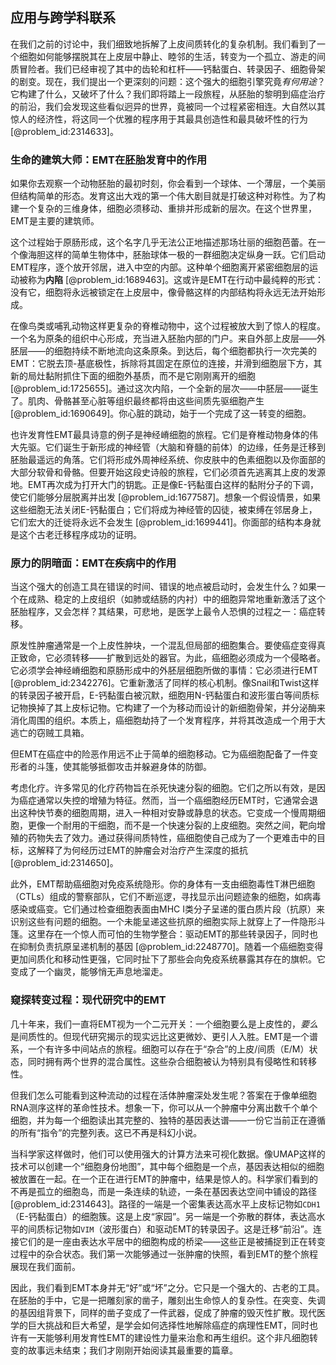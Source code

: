 ## 应用与跨学科联系

在我们之前的讨论中，我们细致地拆解了上皮间质转化的复杂机制。我们看到了一个细胞如何能够摆脱其在上皮层中静止、睦邻的生活，转变为一个孤立、游走的间质冒险者。我们已经审视了其中的齿轮和杠杆——钙黏蛋白、转录因子、细胞骨架的剧变。现在，我们提出一个更深刻的问题：这个强大的细胞引擎究竟*有何用途*？它构建了什么，又破坏了什么？我们即将踏上一段旅程，从胚胎的黎明到癌症治疗的前沿，我们会发现这些看似迥异的世界，竟被同一个过程紧密相连。大自然以其惊人的经济性，将这同一个优雅的程序用于其最具创造性和最具破坏性的行为 [@problem_id:2314633]。

### 生命的建筑大师：EMT在胚胎发育中的作用

如果你去观察一个动物胚胎的最初时刻，你会看到一个球体、一个薄层，一个美丽但结构简单的形态。发育这出大戏的第一个伟大剧目就是打破这种对称性。为了构建一个复杂的三维身体，细胞必须移动、重排并形成新的层次。在这个世界里，EMT是主要的建筑师。

这个过程始于原肠形成，这个名字几乎无法公正地描述那场壮丽的细胞芭蕾。在一个像海胆这样的简单生物体中，胚胎球体一极的一群细胞决定纵身一跃。它们启动EMT程序，逐个放开邻居，进入中空的内部。这种单个细胞离开紧密细胞层的运动被称为**内陷** [@problem_id:1689463]。这或许是EMT在行动中最纯粹的形式：没有它，细胞将永远被锁定在上皮层中，像骨骼这样的内部结构将永远无法开始形成。

在像鸟类或哺乳动物这样更复杂的脊椎动物中，这个过程被放大到了惊人的程度。一个名为原条的组织中心形成，充当进入胚胎内部的门户。来自外部上皮层——外胚层——的细胞持续不断地流向这条原条。到达后，每个细胞都执行一次完美的EMT：它脱去顶-基底极性，拆除将其固定在原位的连接，并滑到细胞层下方，其新的局灶黏附抓住下面的细胞外基质，而不是它刚刚离开的细胞 [@problem_id:1725655]。通过这次内陷，一个全新的层次——中胚层——诞生了。肌肉、骨骼甚至心脏等组织最终都将由这些间质先驱细胞产生 [@problem_id:1690649]。你心脏的跳动，始于一个完成了这一转变的细胞。

也许发育性EMT最具诗意的例子是神经嵴细胞的旅程。它们是脊椎动物身体的伟大先驱。它们诞生于新形成的神经管（大脑和脊髓的前体）的边缘，任务是迁移到胚胎最遥远的角落。它们将形成外周神经系统、你皮肤中的色素细胞以及你面部的大部分软骨和骨骼。但要开始这段史诗般的旅程，它们必须首先逃离其上皮的发源地。EMT再次成为打开大门的钥匙。正是像E-钙黏蛋白这样的黏附分子的下调，使它们能够分层脱离并出发 [@problem_id:1677587]。想象一个假设情景，如果这些细胞无法关闭E-钙黏蛋白；它们将成为神经管的囚徒，被束缚在邻居身上，它们宏大的迁徙将永远不会发生 [@problem_id:1699441]。你面部的结构本身就是这个古老迁移程序成功的证明。

### 原力的阴暗面：EMT在疾病中的作用

当这个强大的创造工具在错误的时间、错误的地点被启动时，会发生什么？如果一个在成熟、稳定的上皮组织（如肺或结肠的内衬）中的细胞异常地重新激活了这个胚胎程序，又会怎样？其结果，可悲地，是医学上最令人恐惧的过程之一：癌症转移。

原发性肿瘤通常是一个上皮性肿块，一个混乱但局部的细胞集合。要使癌症变得真正致命，它必须转移——扩散到远处的器官。为此，癌细胞必须成为一个侵略者。它必须学会神经嵴细胞和原肠形成中的外胚层细胞所做的事情：它必须进行EMT [@problem_id:2342276]。它重新激活了同样的核心机制。像Snail和Twist这样的转录因子被开启，E-钙黏蛋白被沉默，细胞用N-钙黏蛋白和波形蛋白等间质标记物换掉了其上皮标记物。它构建了一个为移动而设计的新细胞骨架，并分泌酶来消化周围的组织。本质上，癌细胞劫持了一个发育程序，并将其改造成一个用于大逃亡的窃贼工具箱。

但EMT在癌症中的险恶作用远不止于简单的细胞移动。它为癌细胞配备了一件变形者的斗篷，使其能够抵御攻击并躲避身体的防御。

考虑化疗。许多常见的化疗药物旨在杀死快速分裂的细胞。它们之所以有效，是因为癌症通常以失控的增殖为特征。然而，当一个癌细胞经历EMT时，它通常会退出这种快节奏的细胞周期，进入一种相对安静或静息的状态。它变成一个慢周期细胞，更像一个耐用的干细胞，而不是一个快速分裂的上皮细胞。突然之间，靶向增殖的药物失去了效力。通过获得间质特性，癌细胞使自己成为了一个更难击中的目标，这解释了为何经历过EMT的肿瘤会对治疗产生深度的抵抗 [@problem_id:2314650]。

此外，EMT帮助癌细胞对免疫系统隐形。你的身体有一支由细胞毒性T淋巴细胞（CTLs）组成的警察部队，它们不断巡逻，寻找显示出问题迹象的细胞，如病毒感染或癌变。它们通过检查细胞表面由MHC I类分子呈递的蛋白质片段（抗原）来识别这些有问题的细胞。一个未能呈递这些抗原的细胞实际上就穿上了一件隐形斗篷。这里存在一个惊人而可怕的生物学整合：驱动EMT的那些转录因子，同时也在抑制负责抗原呈递机制的基因 [@problem_id:2248770]。随着一个癌细胞变得更加间质化和移动性更强，它同时扯下了那些会向免疫系统暴露其存在的旗帜。它变成了一个幽灵，能够悄无声息地溜走。

### 窥探转变过程：现代研究中的EMT

几十年来，我们一直将EMT视为一个二元开关：一个细胞要么是上皮性的，*要么*是间质性的。但现代研究揭示的现实远比这更微妙、更引人入胜。EMT是一个谱系，一个有许多中间站点的旅程。细胞可以存在于“杂合”的上皮/间质（E/M）状态，同时拥有两个世界的混合属性。这些杂合细胞被认为特别具有侵略性和转移性。

但我们怎么可能看到这种流动的过程在活体肿瘤深处发生呢？答案在于像单细胞RNA测序这样的革命性技术。想象一下，你可以从一个肿瘤中分离出数千个单个细胞，并为每一个细胞读出其完整的、独特的基因表达谱——一份它当前正在遵循的所有“指令”的完整列表。这已不再是科幻小说。

当科学家这样做时，他们可以使用强大的计算方法来可视化数据。像UMAP这样的技术可以创建一个“细胞身份地图”，其中每个细胞是一个点，基因表达相似的细胞被放置在一起。在一个正在进行EMT的肿瘤中，结果是惊人的。科学家们看到的不再是孤立的细胞岛，而是一条连续的轨迹，一条在基因表达空间中铺设的路径 [@problem_id:2314643]。路径的一端是一个密集表达高水平上皮标记物如`CDH1`（E-钙黏蛋白）的细胞簇。这是上皮“家园”。另一端是一个弥散的群体，表达高水平的间质标记物如`VIM`（波形蛋白）和驱动EMT的转录因子。这是迁移“前沿”。连接它们的是一座由表达水平居中的细胞构成的桥梁——这些正是被捕捉到正在转变过程中的杂合状态。我们第一次能够通过一张肿瘤的快照，看到EMT的整个旅程展现在我们面前。

因此，我们看到EMT本身并无“好”或“坏”之分。它只是一个强大的、古老的工具。在胚胎的手中，它是一把雕刻家的凿子，雕刻出生命惊人的复杂性。在突变、失调的基因组背景下，同样的凿子变成了一件武器，促成了肿瘤的毁灭性扩散。现代医学的巨大挑战和巨大希望，是学会如何选择性地解除癌症的病理性EMT，同时也许有一天能够利用发育性EMT的建设性力量来治愈和再生组织。这个非凡细胞转变的故事远未结束；我们才刚刚开始阅读其最重要的篇章。